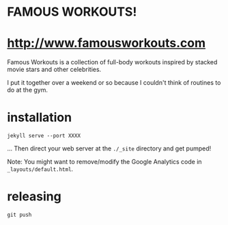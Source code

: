 # FAMOUS WORKOUTS!

# http://www.famousworkouts.com

Famous Workouts is a collection of full-body workouts inspired by stacked movie stars and other celebrities.

I put it together over a weekend or so because I couldn't think of routines to do at the gym.

# installation

    jekyll serve --port XXXX

... Then direct your web server at the `./_site` directory and get pumped!

Note: You might want to remove/modify the Google Analytics code in `_layouts/default.html`.

# releasing

    git push
